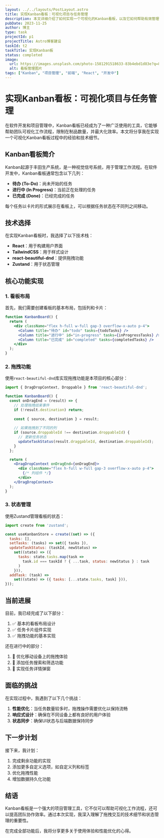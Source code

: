 ```yaml
---
layout: ../../layouts/PostLayout.astro
title: 实现Kanban看板：可视化项目与任务管理
description: 本文详细介绍了如何实现一个可视化的Kanban看板，以及它如何帮助有效管理项目和任务
pubDate: 2023-11-25
author: 博主
type: task
projectId: p1
projectTitle: Astro博客建设
taskId: t2
taskTitle: 实现Kanban板
status: completed
image: 
  url: https://images.unsplash.com/photo-1581291518633-83b4ebd1d83e?q=80&w=2340&auto=format&fit=crop
  alt: 看板管理图片
tags: ["Kanban", "项目管理", "前端", "React", "开发中"]
---
```


# 实现Kanban看板：可视化项目与任务管理

在软件开发和项目管理中，Kanban看板已经成为了一种广泛使用的工具，它能够帮助团队可视化工作流程，限制在制品数量，并最大化效率。本文将分享我在实现一个可视化Kanban看板过程中的经验和技术细节。

## Kanban看板简介

Kanban起源于丰田生产系统，是一种视觉信号系统，用于管理工作流程。在软件开发中，Kanban看板通常包含以下几列：

- **待办 (To-Do)**：尚未开始的任务
- **进行中 (In Progress)**：当前正在处理的任务
- **已完成 (Done)**：已经完成的任务

每个任务以卡片的形式展示在看板上，可以根据任务状态在不同列之间移动。

## 技术选择

在实现Kanban看板时，我选择了以下技术栈：

- **React**：用于构建用户界面
- **TailwindCSS**：用于样式设计
- **react-beautiful-dnd**：提供拖拽功能
- **Zustand**：用于状态管理

## 核心功能实现

### 1. 看板布局

首先，我们需要创建看板的基本布局，包括列和卡片：

```jsx
function KanbanBoard() {
  return (
    <div className="flex h-full w-full gap-3 overflow-x-auto p-4">
      <Column title="待办" id="todo" tasks={todoTasks} />
      <Column title="进行中" id="in-progress" tasks={inProgressTasks} />
      <Column title="已完成" id="completed" tasks={completedTasks} />
    </div>
  );
}
```

### 2. 拖拽功能

使用`react-beautiful-dnd`库实现拖拽功能是本项目的核心部分：

```jsx
import { DragDropContext, Droppable } from 'react-beautiful-dnd';

function KanbanBoard() {
  const onDragEnd = (result) => {
    // 处理拖拽结束事件
    if (!result.destination) return;
    
    const { source, destination } = result;
    
    // 如果拖拽到了不同的列
    if (source.droppableId !== destination.droppableId) {
      // 更新任务状态
      updateTaskStatus(result.draggableId, destination.droppableId);
    }
  };

  return (
    <DragDropContext onDragEnd={onDragEnd}>
      <div className="flex h-full w-full gap-3 overflow-x-auto p-4">
        {/* 列组件 */}
      </div>
    </DragDropContext>
  );
}
```

### 3. 状态管理

使用Zustand管理看板的状态：

```jsx
import create from 'zustand';

const useKanbanStore = create((set) => ({
  tasks: [],
  setTasks: (tasks) => set({ tasks }),
  updateTaskStatus: (taskId, newStatus) => 
    set((state) => ({
      tasks: state.tasks.map(task => 
        task.id === taskId ? { ...task, status: newStatus } : task
      )
    })),
  addTask: (task) => 
    set((state) => ({ tasks: [...state.tasks, task] })),
}));
```

## 当前进展

目前，我已经完成了以下部分：

1. ✅ 基本的看板布局设计
2. ✅ 任务卡片组件实现
3. ✅ 拖拽功能的基本实现

还在进行中的部分：

1. 🔄 优化移动设备上的拖拽体验
2. 🔄 添加任务搜索和筛选功能
3. 🔄 实现任务详情弹窗

## 面临的挑战

在实现过程中，我遇到了以下几个挑战：

1. **性能优化**：当任务数量较多时，拖拽操作需要优化以保持流畅
2. **响应式设计**：确保在不同设备上都有良好的用户体验
3. **状态同步**：确保UI状态与后端数据保持同步

## 下一步计划

接下来，我计划：

1. 完成剩余功能的实现
2. 添加更多自定义选项，如自定义列和标签
3. 优化拖拽性能
4. 增加数据持久化功能

## 结语

Kanban看板是一个强大的项目管理工具，它不仅可以帮助可视化工作流程，还可以提高团队协作效率。通过本次实现，我深入理解了拖拽交互的技术细节和状态管理的重要性。

在完成全部功能后，我将分享更多关于使用体验和性能优化的心得。 
